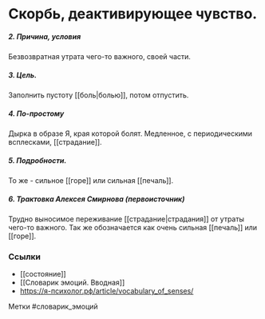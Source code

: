#  Скорбь, деактивирующее чувство.

##### 2. Причина, условия
Безвозвратная утрата чего-то важного, своей части.

##### 3. Цель.
Заполнить пустоту [[боль|болью]], потом отпустить.

##### 4. По-простому
Дырка в образе Я, края которой болят. Медленное, с периодическими всплесками, [[страдание]].

##### 5. Подробности.
То же - сильное [[горе]] или сильная [[печаль]].

##### 6. Трактовка Алексея Смирнова (первоисточник)
Трудно выносимое переживание [[страдание|страдания]] от утраты чего-то важного. Так же обозначается как очень сильная [[печаль]] или [[горе]].


### Ссылки
- [[состояние]]
- [[Словарик эмоций. Вводная]]
- https://я-психолог.рф/article/vocabulary_of_senses/

Метки #словарик_эмоций 




